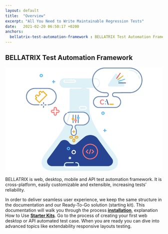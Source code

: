 ```yaml
---
layout: default
title:  "Overview"
excerpt: "All You Need to Write Maintainable Regression Tests"
date:   2021-02-20 06:50:17 +0200
anchors:
  bellatrix-test-automation-framework : BELLATRIX Test Automation Framework
---
```

BELLATRIX Test Automation Framework 
---------------------------------------------------------

![Bellatrix](images/bellatrix_illustration_white.png)

BELLATRIX is web, desktop, mobile and API test automation framework. It is cross-platform, easily customizable and extensible, increasing tests’ reliability.

In order to deliver seamless user experience, we keep the same structure in the documentation and our Ready-To-Go solution (starting kit).
This documentation will walk you through the process [**installation**](https://docs.bellatrix.solutions/general-information/installation-windows/), explanation How to Use [**Starter Kits**](https://docs.bellatrix.solutions/general-information/how-to-use-starter-kits/). Go to the process of creating your first web desktop or API automated test case. When you are ready you can dive into advanced topics like extendability responsive layouts testing.
